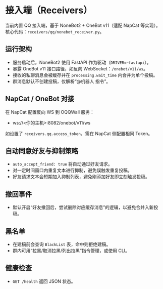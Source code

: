 # 接入端（Receivers）

当前内置 QQ 接入端，基于 NoneBot2 + OneBot v11（适配 NapCat 等实现）。核心代码：`receivers/qq/nonebot_receiver.py`。

## 运行架构

- 服务启动后，NoneBot2 使用 FastAPI 作为驱动（`DRIVER=~fastapi`）。
- 暴露 OneBot v11 接口路径，如反向 WebSocket：`/onebot/v11/ws`。
- 接收的私聊消息会被缓存并在 `processing.wait_time` 内合并为单个投稿。
- 群消息默认不创建投稿，仅解析“@机器人 指令”。

## NapCat / OneBot 对接

在 NapCat 配置反向 WS 到 OQQWall 服务：

- ws://<你的主机>:8082/onebot/v11/ws

如设置了 `receivers.qq.access_token`，需在 NapCat 侧配置相同 Token。

## 自动同意好友与抑制策略

- `auto_accept_friend: true` 将自动通过好友请求。
- 对一定时间窗口内重复文本进行抑制，避免误触发重复投稿。
- 好友请求文本会短期加入抑制列表，避免刚添加好友即立刻触发投稿。

## 撤回事件

- 默认开启“好友撤回后，尝试删除对应缓存消息”的逻辑，以避免合并入新投稿。

## 黑名单

- 在建稿前会查询 `BlackList` 表，命中则拒绝建稿。
- 群内可用“拉黑/取消拉黑/列出拉黑”指令管理，或使用 CLI。

## 健康检查

- `GET /health` 返回 JSON 状态。

